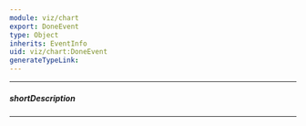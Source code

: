 ```yaml
---
module: viz/chart
export: DoneEvent
type: Object
inherits: EventInfo
uid: viz/chart:DoneEvent
generateTypeLink: 
---
```

---
##### shortDescription
<!-- Description goes here -->

---
<!-- Description goes here -->